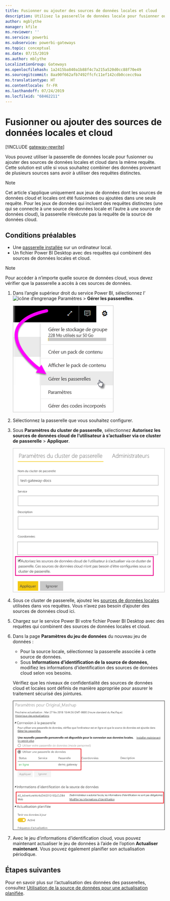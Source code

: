 ```yaml
---
title: Fusionner ou ajouter des sources de données locales et cloud
description: Utilisez la passerelle de données locale pour fusionner ou ajouter des sources de données locales et cloud dans la même requête.
author: mgblythe
manager: kfile
ms.reviewer: ''
ms.service: powerbi
ms.subservice: powerbi-gateways
ms.topic: conceptual
ms.date: 07/15/2019
ms.author: mblythe
LocalizationGroup: Gateways
ms.openlocfilehash: 1a2415ba840a1b88f4c7a215a520d0cc88f70e49
ms.sourcegitcommit: 8aa90f662afb7492ffcfc11ef142cdb0ccecc9aa
ms.translationtype: HT
ms.contentlocale: fr-FR
ms.lasthandoff: 07/24/2019
ms.locfileid: "68462211"
---
```

# <a name="merge-or-append-on-premises-and-cloud-data-sources"></a>Fusionner ou ajouter des sources de données locales et cloud

[!INCLUDE [gateway-rewrite](includes/gateway-rewrite.md)]

Vous pouvez utiliser la passerelle de données locale pour fusionner ou ajouter des sources de données locales et cloud dans la même requête. Cette solution est utile si vous souhaitez combiner des données provenant de plusieurs sources sans avoir à utiliser des requêtes distinctes.

>[!NOTE]
>Cet article s’applique uniquement aux jeux de données dont les sources de données cloud et locales ont été fusionnées ou ajoutées dans une seule requête. Pour les jeux de données qui incluent des requêtes distinctes (une qui se connecte à une source de données locale et l’autre à une source de données cloud), la passerelle n’exécute pas la requête de la source de données cloud.

## <a name="prerequisites"></a>Conditions préalables

- Une [passerelle installée](/data-integration/gateway/service-gateway-install) sur un ordinateur local.
- Un fichier Power BI Desktop avec des requêtes qui combinent des sources de données locales et cloud.

>[!NOTE]
>Pour accéder à n’importe quelle source de données cloud, vous devez vérifier que la passerelle a accès à ces sources de données.

1. Dans l’angle supérieur droit du service Power BI, sélectionnez l’![icône d’engrenage Paramètres](media/service-gateway-mashup-on-premises-cloud/icon-gear.png) > **Gérer les passerelles**.

    ![Gérer les passerelles](media/service-gateway-mashup-on-premises-cloud/manage-gateways.png)

2. Sélectionnez la passerelle que vous souhaitez configurer.

3. Sous **Paramètres du cluster de passerelle**, sélectionnez **Autorisez les sources de données cloud de l’utilisateur à s’actualiser via ce cluster de passerelle** > **Appliquer**.

    ![Actualisation via ce cluster de passerelle](media/service-gateway-mashup-on-premises-cloud/refresh-gateway-cluster.png)

4. Sous ce cluster de passerelle, ajoutez les [sources de données locales](service-gateway-enterprise-manage-scheduled-refresh.md#add-a-data-source) utilisées dans vos requêtes. Vous n’avez pas besoin d’ajouter des sources de données cloud ici.

5. Chargez sur le service Power BI votre fichier Power BI Desktop avec des requêtes qui combinent des sources de données locales et cloud.

6. Dans la page **Paramètres du jeu de données** du nouveau jeu de données :

   - Pour la source locale, sélectionnez la passerelle associée à cette source de données.
   - Sous **Informations d’identification de la source de données**, modifiez les informations d’identification des sources de données cloud selon vos besoins.

    Vérifiez que les niveaux de confidentialité des sources de données cloud et locales sont définis de manière appropriée pour assurer le traitement sécurisé des jointures.

     ![Paramètres du jeu de données](media/service-gateway-mashup-on-premises-cloud/dataset-settings.png)

7. Avec le jeu d’informations d’identification cloud, vous pouvez maintenant actualiser le jeu de données à l’aide de l’option **Actualiser maintenant**. Vous pouvez également planifier son actualisation périodique.

## <a name="next-steps"></a>Étapes suivantes

Pour en savoir plus sur l’actualisation des données des passerelles, consultez [Utilisation de la source de données pour une actualisation planifiée](service-gateway-enterprise-manage-scheduled-refresh.md#using-the-data-source-for-scheduled-refresh).
